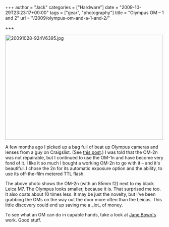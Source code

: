 +++
author = "Jack"
categories = ["Hardware"]
date = "2009-10-29T23:23:17+00:00"
tags = ["gear", "photography"]
title = "Olympus OM – 1 and 2"
url = "/2009/olympus-om-and-a-1-and-2/"

+++

<img src="/files/20091028-924V6395.jpg" alt="20091028-924V6395.jpg" border="0" width="500" height="333" />

A few months ago I picked up a bag full of beat up Olympus cameras and lenses from a guy on Craigslist. (See [this post](https://jackbaty.com/2009/08/olympus-om-1n/).) I was told that the OM-2n was not repairable, but I continued to use the OM-1n and have become very fond of it. I like it so much I bought a working OM-2n to go with it &#8211; and it's beautiful. I chose the 2n for its automatic exposure option and the ability, to use its off-the-film metered TTL flash.

The above photo shows the OM-2n (with an 85mm f2) next to my black Leica M7. The Olympus looks smaller, because it is. That surprised me too. It also costs about 10 times less. It may be just the novelty, but I've been grabbing the OMs on the way out the door more often than the Leicas. This little discovery could end up saving me a \_lot\_ of money.

To see what an OM can do in capable hands, take a look at [Jane Bown's](http://www.guardian.co.uk/artanddesign/jane-bown) work. Good stuff.